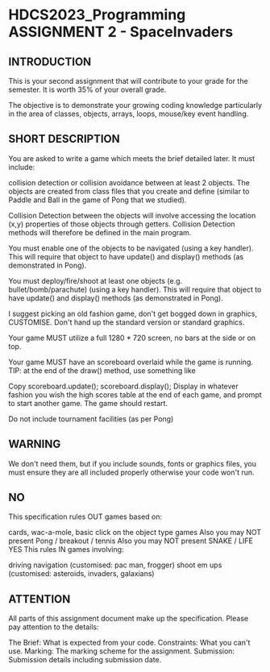 # HDCS2023_Programming ASSIGNMENT 2 - SpaceInvaders
## INTRODUCTION
This is your second assignment that will contribute to your grade for the semester. It is worth 35% of your overall grade.

The objective is to demonstrate your growing coding knowledge particularly in the area of classes, objects, arrays, loops, mouse/key event handling.

## SHORT DESCRIPTION
You are asked to write a game which meets the brief detailed later. It must include:

collision detection or collision avoidance between at least 2 objects. The objects are created from class files that you create and define (similar to Paddle and Ball in the game of Pong that we studied).

Collision Detection between the objects will involve accessing the location (x,y) properties of those objects through getters. Collision Detection methods will therefore be defined in the main program.

You must enable one of the objects to be navigated (using a key handler). This will require that object to have update() and display() methods (as demonstrated in Pong).

You must deploy/fire/shoot at least one objects (e.g. bullet/bomb/parachute) (using a key handler). This will require that object to have update() and display() methods (as demonstrated in Pong).

I suggest picking an old fashion game, don't get bogged down in graphics, CUSTOMISE. Don't hand up the standard version or standard graphics.

Your game MUST utilize a full 1280 * 720 screen, no bars at the side or on top.

Your game MUST have an scoreboard overlaid while the game is running. TIP: at the end of the draw() method, use something like

Copy
scoreboard.update();
scoreboard.display();
Display in whatever fashion you wish the high scores table at the end of each game, and prompt to start another game. The game should restart.

Do not include tournament facilities (as per Pong)

## WARNING
We don't need them, but if you include sounds, fonts or graphics files, you must ensure they are all included properly otherwise your code won't run.

## NO
This specification rules OUT games based on:

cards,
wac-a-mole,
basic click on the object type games
Also you may NOT present Pong / breakout / tennis
Also you may NOT present SNAKE / LIFE
YES
This rules IN games involving:

driving
navigation (customised: pac man, frogger)
shoot em ups (customised: asteroids, invaders, galaxians)

## ATTENTION
All parts of this assignment document make up the specification. Please pay attention to the details:

The Brief: What is expected from your code.
Constraints: What you can't use.
Marking: The marking scheme for the assignment.
Submission: Submission details including submission date.
